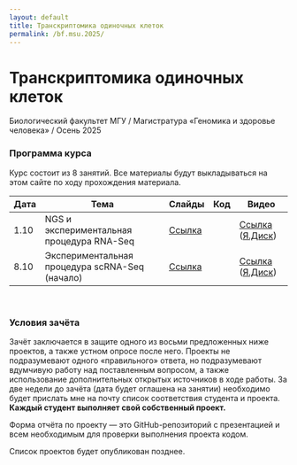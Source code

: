 ```yaml
---
layout: default
title: Транскриптомика одиночных клеток
permalink: /bf.msu.2025/
---
```

# **Транскриптомика одиночных клеток**
Биологический факультет МГУ / Магистратура «Геномика и здоровье человека» / Осень 2025

### Программа курса
Курс состоит из 8 занятий. Все материалы будут выкладываться на этом сайте по ходу прохождения материала.

|Дата|Тема|Слайды|Код|Видео|
|-|-|-|-|-|
|1.10|NGS и экспериментальная процедура RNA-Seq|[Ссылка](https://docs.google.com/presentation/d/1UPh9bUA_r04pv7ZuSkDO_TAiTqY3MKxoEGRRqNtp2GY/edit?usp=sharing)||[Ссылка](https://youtu.be/c7wVEOzMSRk) ([Я.Диск](https://disk.360.yandex.com/i/bVjQkKNlGdesaQ))|
|8.10|Экспериментальная процедура scRNA-Seq (начало)|[Ссылка](https://docs.google.com/presentation/d/1Ih_THnaaaqT57cWrOV310C3gu8FCZFESL8UdrW98OQw/edit?usp=sharing)||[Ссылка](https://youtu.be/R9Qj9KajGnE) ([Я.Диск](https://disk.360.yandex.com/i/JoARyNag2JUgbQ))|

<br>

### Условия зачёта
Зачёт заключается в защите одного из восьми предложенных ниже проектов, а также устном опросе после него.
Проекты не подразумевают одного «правильного» ответа, но подразумевают вдумчивую работу над поставленным вопросом,
а также использование дополнительных открытых источников в ходе работы. За две недели до зачёта (дата будет оглашена на занятии)
необходимо будет прислать мне на почту список соответствия студента и проекта. **Каждый студент выполняет свой собственный проект.**

Форма отчёта по проекту — это GitHub-репозиторий с презентацией и всем необходимым для проверки выполнения проекта кодом.

Список проектов будет опубликован позднее.
